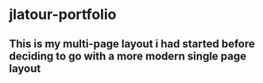 # jlatour-portfolio

## This is my multi-page layout i had started before deciding to go with a more modern single page layout
